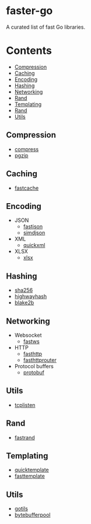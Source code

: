 # faster-go
A curated list of fast Go libraries.

# Contents

- [Compression](#Compression)
- [Caching](#Caching)
- [Encoding](#Encoding)
- [Hashing](#Hashing)
- [Networking](#Networking)
- [Rand](#Rand)
- [Templating](#Templating)
- [Rand](#Rand)
- [Utils](#Utils)

## Compression
* [compress](https://github.com/klauspost/compress)
* [pgzip](https://github.com/klauspost/pgzip)

## Caching
* [fastcache](https://github.com/VictoriaMetrics/fastcache)
  
## Encoding  
  - JSON
    - [fastjson](https://github.com/valyala/fastjson)
    - [simdjson](https://github.com/minio/simdjson-go)
  - XML
    - [quickxml](https://github.com/dgrr/quickxml)
  - XLSX
    - [xlsx](https://github.com/dgrr/xlsx)
  
## Hashing
* [sha256](https://github.com/minio/sha256-simd)
* [highwayhash](https://github.com/minio/highwayhash)
* [blake2b](https://github.com/minio/blake2b-simd)

## Networking
* Websocket
  - [fastws](https://github.com/dgrr/fastws)
* HTTP
  - [fasthttp](https://github.com/valyala/fasthttp)
  - [fasthttprouter](https://github.com/buaazp/fasthttprouter)
* Protocol buffers
  - [protobuf](https://github.com/gogo/protobuf)
  
## Utils
* [tcplisten](https://github.com/valyala/tcplisten)

## Rand
* [fastrand](https://github.com/valyala/fastrand)
    
## Templating
* [quicktemplate](https://github.com/valyala/quicktemplate)
* [fasttemplate](https://github.com/valyala/fasttemplate)
  
## Utils
* [gotils](https://github.com/savsgio/gotils)
* [bytebufferpool](https://github.com/valyala/bytebufferpool)
